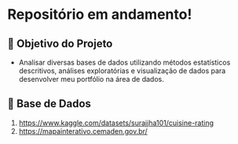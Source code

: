 # Repositório em andamento!

## 🔎 Objetivo do Projeto

* Analisar diversas bases de dados utilizando métodos estatísticos descritivos, análises exploratórias e visualização de dados para desenvolver meu portfólio na área de dados.

## 🎲 Base de Dados

1. https://www.kaggle.com/datasets/surajjha101/cuisine-rating 
2. https://mapainterativo.cemaden.gov.br/
